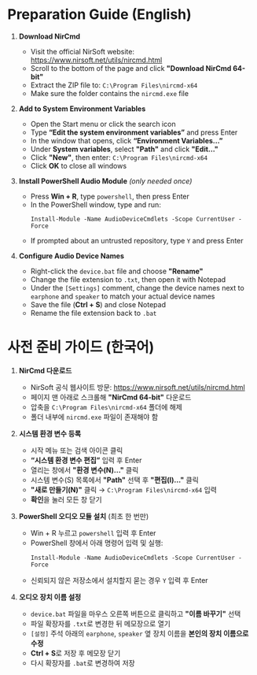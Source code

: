 # Preparation Guide (English)

1. **Download NirCmd**  
   - Visit the official NirSoft website: https://www.nirsoft.net/utils/nircmd.html  
   - Scroll to the bottom of the page and click **"Download NirCmd 64-bit"**  
   - Extract the ZIP file to: `C:\Program Files\nircmd-x64`  
   - Make sure the folder contains the `nircmd.exe` file

2. **Add to System Environment Variables**  
   - Open the Start menu or click the search icon  
   - Type **“Edit the system environment variables”** and press Enter  
   - In the window that opens, click **“Environment Variables...”**  
   - Under **System variables**, select **"Path"** and click **"Edit..."**  
   - Click **"New"**, then enter: `C:\Program Files\nircmd-x64`  
   - Click **OK** to close all windows

3. **Install PowerShell Audio Module** *(only needed once)*  
   - Press **Win + R**, type `powershell`, then press Enter  
   - In the PowerShell window, type and run:  
     ```
     Install-Module -Name AudioDeviceCmdlets -Scope CurrentUser -Force
     ```  
   - If prompted about an untrusted repository, type `Y` and press Enter

4. **Configure Audio Device Names**  
   - Right-click the `device.bat` file and choose **"Rename"**  
   - Change the file extension to `.txt`, then open it with Notepad  
   - Under the `[Settings]` comment, change the device names next to `earphone` and `speaker` to match your actual device names  
   - Save the file (**Ctrl + S**) and close Notepad  
   - Rename the file extension back to `.bat`



# 사전 준비 가이드 (한국어)

1. **NirCmd 다운로드**  
   - NirSoft 공식 웹사이트 방문: https://www.nirsoft.net/utils/nircmd.html  
   - 페이지 맨 아래로 스크롤해 **"NirCmd 64-bit"** 다운로드  
   - 압축을 `C:\Program Files\nircmd-x64` 폴더에 해제  
   - 폴더 내부에 `nircmd.exe` 파일이 존재해야 함

2. **시스템 환경 변수 등록**  
   - 시작 메뉴 또는 검색 아이콘 클릭  
   - **“시스템 환경 변수 편집”** 입력 후 Enter  
   - 열리는 창에서 **"환경 변수(N)..."** 클릭  
   - 시스템 변수(S) 목록에서 **"Path"** 선택 후 **"편집(I)..."** 클릭  
   - **"새로 만들기(N)"** 클릭 → `C:\Program Files\nircmd-x64` 입력  
   - **확인**을 눌러 모든 창 닫기

3. **PowerShell 오디오 모듈 설치** (최초 한 번만)  
   - Win + R 누르고 `powershell` 입력 후 Enter  
   - PowerShell 창에서 아래 명령어 입력 및 실행:  
     ```
     Install-Module -Name AudioDeviceCmdlets -Scope CurrentUser -Force
     ```  
   - 신뢰되지 않은 저장소에서 설치할지 묻는 경우 `Y` 입력 후 Enter

4. **오디오 장치 이름 설정**  
   - `device.bat` 파일을 마우스 오른쪽 버튼으로 클릭하고 **"이름 바꾸기"** 선택  
   - 파일 확장자를 `.txt`로 변경한 뒤 메모장으로 열기  
   - `[설정]` 주석 아래의 `earphone`, `speaker` 옆 장치 이름을 **본인의 장치 이름으로 수정**  
   - **Ctrl + S**로 저장 후 메모장 닫기  
   - 다시 확장자를 `.bat`로 변경하여 저장

